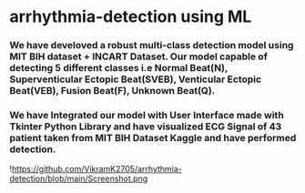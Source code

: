 # arrhythmia-detection using ML 
### We have develoved a robust multi-class detection model using MIT BIH dataset + INCART Dataset. Our model capable of detecting 5 different classes i.e Normal Beat(N), Superventicular Ectopic Beat(SVEB), Venticular Ectopic Beat(VEB), Fusion Beat(F), Unknown Beat(Q).
### We have Integrated our model with User Interface made with Tkinter Python Library and have visualized ECG Signal of 43 patient taken from MIT BIH Dataset Kaggle and have performed detection.
!https://github.com/VikramK2705/arrhythmia-detection/blob/main/Screenshot.png

